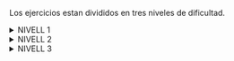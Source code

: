 Los ejercicios estan divididos en tres niveles de dificultad.

<Details>
<Summary>NIVELL 1</Summary>

Exercici 1: Mostra totes les transaccions realitzades per empreses d'Alemanya.

Sin subquery
```
SELECT transaction.id
FROM transaction
LEFT JOIN company
ON company_id = company.id
WHERE company.country = "Germany";
```

Con subquery(no acabada)
```
SELECT transaction.id, country
FROM transaction
LEFT JOIN company
ON company_id = company.id
WHERE ( #subquery per trobar totes les empreses alemanes
	SELECT company.country
    FROM company
    WHERE company.country = "Germany"
	);
 ```   
    
Exercici 2: Màrqueting està preparant alguns informes de tancaments de gestió, et demanen que els passis un llistat de les
empreses que han realitzat transaccions per una suma superior a la mitjana de totes les transaccions.
```
SELECT company_name
FROM company
LEFT JOIN transaction
ON company.id = company_id
WHERE amount > ( #subquery per calcular la mitjana de totes les transaccions
	SELECT AVG(transaction.amount)
	FROM transaction
    )
;
```

Exercici 3: El departament de comptabilitat va perdre la informació de les transaccions realitzades per una empresa,
però no recorden el seu nom, només recorden que el seu nom iniciava amb la lletra c. Com els pots ajudar? Comenta-ho acompanyant-ho de la informació de les transaccions.

Puc ajudar-los proporcionant la informacio de les empreses que comencem amb la lletra C.
```
SELECT *
FROM company
WHERE company_name LIKE "c%";
```

Tambe podria ajudar-los proporcionant les transaccions de les empreses que comencen amb la lletra C.
```
SELECT *
FROM company
LEFT JOIN transaction
ON company.id = company_id
WHERE company_name LIKE "c%";
```


Exercici 4: Van eliminar del sistema les empreses que no tenen transaccions registrades, lliura el llistat d'aquestes empreses.
```
SELECT company.company_name AS Nom
FROM company
JOIN transaction
ON company.id = company_id
WHERE transaction.id IS NULL; #mostra les empreses que al fer el join, no tinguin info de transaccio
```
</Details>
<Details>
<Summary>NIVELL 2</Summary>

Exercici 1: En la teva empresa, es planteja un nou projecte per a llançar algunes campanyes publicitàries per a fer competència a la companyia senar institute.
Per a això, et demanen la llista de totes les transaccions realitzades per empreses que estan situades en el mateix país que aquesta companyia.
```
SELECT transaction.id, company_name
FROM transaction
LEFT JOIN company
ON company_id = company.id
WHERE country = ( #subquery per saber el pais de l'empresa
	SELECT country
    FROM company
    WHERE company_name = "Non Institute"
	)
;
```

Exercici 2: El departament de comptabilitat necessita que trobis l'empresa que ha realitzat la transacció de major suma en la base de dades.
```
SELECT company.company_name, transaction.amount
FROM company
JOIN transaction
ON company.id = company_id
ORDER BY amount DESC
Limit 1;
```
</Details>


<Details>
<summary>NIVELL 3</summary>

Exercici 1: S'estan establint els objectius de l'empresa per al següent trimestre, per la qual cosa necessiten una base sòlida per a avaluar el rendiment
i mesurar l'èxit en els diferents mercats. Per a això, necessiten el llistat dels països la mitjana de transaccions dels quals sigui superior a la mitjana general.
```
SELECT country, AVG(amount)
FROM company 
JOIN transaction
ON company.id = company_id
GROUP BY country
HAVING AVG(amount) > ( #subquery per calcular la mitjana general
	SELECT AVG(amount)
	FROM transaction
	)
;
```


Exercici 2: Necessitem optimitzar l'assignació dels recursos i dependrà de la capacitat operativa que es requereixi,
per la qual cosa et demanen la informació sobre la quantitat de transaccions que realitzen les empreses, però el departament de recursos humans és exigent
i vol un llistat de les empreses on especifiquis si tenen més de 4 transaccions o menys.
```
SELECT company_name AS Nom,
	CASE
		WHEN COUNT(transaction.id) > 4
        THEN "Si"
        ELSE  "No"
        END AS "Te mes de 4 transaccions?"
FROM company
LEFT JOIN transaction ON company.id = transaction.company_id
GROUP BY company_name
ORDER BY 2 DESC;
```
</Details>
